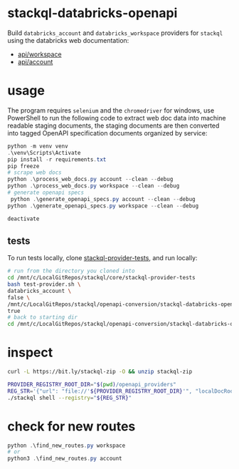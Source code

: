 # stackql-databricks-openapi

Build `databricks_account` and `databricks_workspace` providers for `stackql` using the databricks web documentation:  

- [api/workspace](https://docs.databricks.com/api/workspace/introduction)
- [api/account](https://docs.databricks.com/api/account/introduction)

# usage

The program requires `selenium` and the `chromedriver` for windows, use PowerShell to run the following code to extract web doc data into machine readable staging documents, the staging documents are then converted into tagged OpenAPI specification documents organized by service:

```powershell
python -m venv venv
.\venv\Scripts\Activate
pip install -r requirements.txt
pip freeze
# scrape web docs
python .\process_web_docs.py account --clean --debug 
python .\process_web_docs.py workspace --clean --debug
# generate openapi specs
 python .\generate_openapi_specs.py account --clean --debug
python .\generate_openapi_specs.py workspace --clean --debug

deactivate
```

## tests

To run tests locally, clone [stackql-provider-tests](https://github.com/stackql/stackql-provider-tests), and run locally:

```bash
# run from the directory you cloned into
cd /mnt/c/LocalGitRepos/stackql/core/stackql-provider-tests
bash test-provider.sh \
databricks_account \
false \
/mnt/c/LocalGitRepos/stackql/openapi-conversion/stackql-databricks-openapi/openapi_providers \
true
# back to starting dir
cd /mnt/c/LocalGitRepos/stackql/openapi-conversion/stackql-databricks-openapi
```

# inspect

```bash
curl -L https://bit.ly/stackql-zip -O && unzip stackql-zip
```

```bash
PROVIDER_REGISTRY_ROOT_DIR="$(pwd)/openapi_providers"
REG_STR='{"url": "file://'${PROVIDER_REGISTRY_ROOT_DIR}'", "localDocRoot": "'${PROVIDER_REGISTRY_ROOT_DIR}'", "verifyConfig": {"nopVerify": true}}'
./stackql shell --registry="${REG_STR}"
```

# check for new routes

```powershell
python .\find_new_routes.py workspace
# or
python3 .\find_new_routes.py account
```